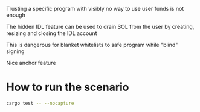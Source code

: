 
Trusting a specific program with visibly no way to use user funds is not enough

The hidden IDL feature can be used to drain SOL from the user by creating, resizing and closing the IDL account

This is dangerous for blanket whitelists to safe program while "blind" signing

Nice anchor feature

# How to run the scenario

```bash
cargo test -- --nocapture
```

